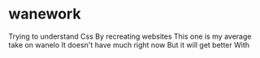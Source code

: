 # wanework
Trying to understand Css
By recreating websites
This one is my average take on wanelo
It doesn't have much right now
But it will get better
With
